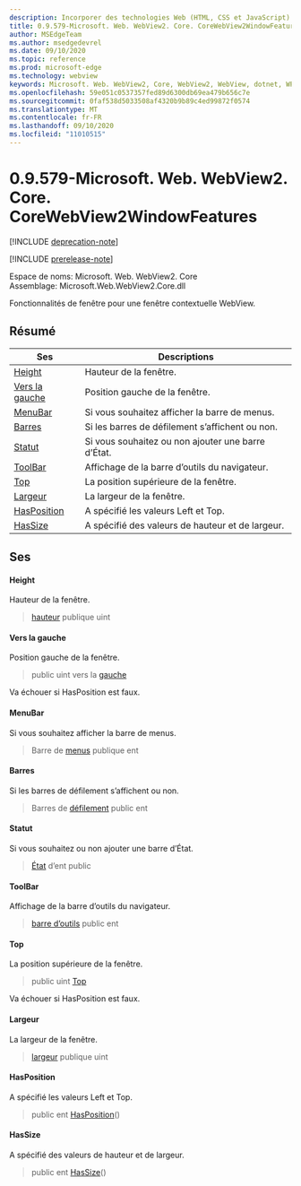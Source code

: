```yaml
---
description: Incorporer des technologies Web (HTML, CSS et JavaScript) dans vos applications natives avec le contrôle Microsoft Edge WebView2
title: 0.9.579-Microsoft. Web. WebView2. Core. CoreWebView2WindowFeatures
author: MSEdgeTeam
ms.author: msedgedevrel
ms.date: 09/10/2020
ms.topic: reference
ms.prod: microsoft-edge
ms.technology: webview
keywords: Microsoft. Web. WebView2, Core, WebView2, WebView, dotnet, WPF, WinForms, application, Edge, CoreWebView2, CoreWebView2Controller, contrôle de navigateur, Edge html, Microsoft. Web. WebView2. Core. CoreWebView2WindowFeatures
ms.openlocfilehash: 59e051c0537357fed89d6300db69ea479b656c7e
ms.sourcegitcommit: 0faf538d5033508af4320b9b89c4ed99872f0574
ms.translationtype: MT
ms.contentlocale: fr-FR
ms.lasthandoff: 09/10/2020
ms.locfileid: "11010515"
---
```

# 0.9.579-Microsoft. Web. WebView2. Core. CoreWebView2WindowFeatures 

[!INCLUDE [deprecation-note](../../includes/deprecation-note.md)]

[!INCLUDE [prerelease-note](../../includes/prerelease-note.md)]

Espace de noms: Microsoft. Web. WebView2. Core \
Assemblage: Microsoft.Web.WebView2.Core.dll

Fonctionnalités de fenêtre pour une fenêtre contextuelle WebView.

## Résumé

 Ses                        | Descriptions
--------------------------------|---------------------------------------------
[Height](#height) | Hauteur de la fenêtre.
[Vers la gauche](#left) | Position gauche de la fenêtre.
[MenuBar](#menubar) | Si vous souhaitez afficher la barre de menus.
[Barres](#scrollbars) | Si les barres de défilement s’affichent ou non.
[Statut](#status) | Si vous souhaitez ou non ajouter une barre d’État.
[ToolBar](#toolbar) | Affichage de la barre d’outils du navigateur.
[Top](#top) | La position supérieure de la fenêtre.
[Largeur](#width) | La largeur de la fenêtre.
[HasPosition](#hasposition) | A spécifié les valeurs Left et Top.
[HasSize](#hassize) | A spécifié des valeurs de hauteur et de largeur.

## Ses

#### Height 

Hauteur de la fenêtre.

> [hauteur](#height) publique uint

#### Vers la gauche 

Position gauche de la fenêtre.

> public uint vers la [gauche](#left)

Va échouer si HasPosition est faux.

#### MenuBar 

Si vous souhaitez afficher la barre de menus.

> Barre de [menus](#menubar) publique ent

#### Barres 

Si les barres de défilement s’affichent ou non.

> Barres de [défilement](#scrollbars) public ent

#### Statut 

Si vous souhaitez ou non ajouter une barre d’État.

> [État](#status) d’ent public

#### ToolBar 

Affichage de la barre d’outils du navigateur.

> [barre d’outils](#toolbar) public ent

#### Top 

La position supérieure de la fenêtre.

> public uint [Top](#top)

Va échouer si HasPosition est faux.

#### Largeur 

La largeur de la fenêtre.

> [largeur](#width) publique uint

#### HasPosition 

A spécifié les valeurs Left et Top.

> public ent [HasPosition](#hasposition)()

#### HasSize 

A spécifié des valeurs de hauteur et de largeur.

> public ent [HasSize](#hassize)()


